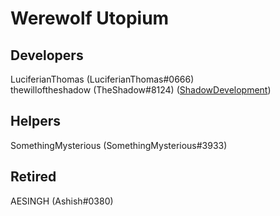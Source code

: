 # Werewolf Utopium

## Developers
LuciferianThomas (LuciferianThomas#0666)   
thewilloftheshadow (TheShadow#8124) ([ShadowDevelopment](https://github.com/thewilloftheshadow))

## Helpers
SomethingMysterious (SomethingMysterious#3933)

## Retired
AESINGH (Ashish#0380) 
